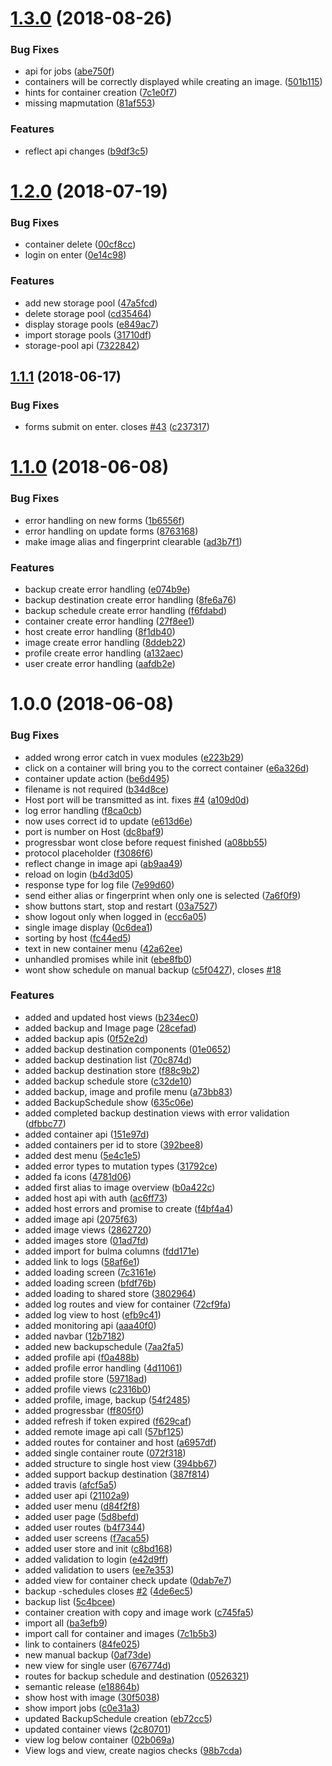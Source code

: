 # [1.3.0](https://github.com/LexicForLXD/web-frontend/compare/v1.2.0...v1.3.0) (2018-08-26)


### Bug Fixes

* api for jobs ([abe750f](https://github.com/LexicForLXD/web-frontend/commit/abe750f))
* containers will be correctly displayed while creating an image. ([501b115](https://github.com/LexicForLXD/web-frontend/commit/501b115))
* hints for container creation ([7c1e0f7](https://github.com/LexicForLXD/web-frontend/commit/7c1e0f7))
* missing mapmutation ([81af553](https://github.com/LexicForLXD/web-frontend/commit/81af553))


### Features

* reflect api changes ([b9df3c5](https://github.com/LexicForLXD/web-frontend/commit/b9df3c5))

# [1.2.0](https://github.com/LexicForLXD/web-frontend/compare/v1.1.1...v1.2.0) (2018-07-19)


### Bug Fixes

* container delete ([00cf8cc](https://github.com/LexicForLXD/web-frontend/commit/00cf8cc))
* login on enter ([0e14c98](https://github.com/LexicForLXD/web-frontend/commit/0e14c98))


### Features

* add new storage pool ([47a5fcd](https://github.com/LexicForLXD/web-frontend/commit/47a5fcd))
* delete storage pool ([cd35464](https://github.com/LexicForLXD/web-frontend/commit/cd35464))
* display storage pools ([e849ac7](https://github.com/LexicForLXD/web-frontend/commit/e849ac7))
* import storage pools ([31710df](https://github.com/LexicForLXD/web-frontend/commit/31710df))
* storage-pool api ([7322842](https://github.com/LexicForLXD/web-frontend/commit/7322842))

## [1.1.1](https://github.com/LexicForLXD/web-frontend/compare/v1.1.0...v1.1.1) (2018-06-17)


### Bug Fixes

* forms submit on enter. closes [#43](https://github.com/LexicForLXD/web-frontend/issues/43) ([c237317](https://github.com/LexicForLXD/web-frontend/commit/c237317))

# [1.1.0](https://github.com/LexicForLXD/web-frontend/compare/v1.0.0...v1.1.0) (2018-06-08)


### Bug Fixes

* error handling on new forms ([1b6556f](https://github.com/LexicForLXD/web-frontend/commit/1b6556f))
* error handling on update forms ([8763168](https://github.com/LexicForLXD/web-frontend/commit/8763168))
* make image alias and fingerprint clearable ([ad3b7f1](https://github.com/LexicForLXD/web-frontend/commit/ad3b7f1))


### Features

* backup create error handling ([e074b9e](https://github.com/LexicForLXD/web-frontend/commit/e074b9e))
* backup destination create error handling ([8fe6a76](https://github.com/LexicForLXD/web-frontend/commit/8fe6a76))
* backup schedule create error handling ([f6fdabd](https://github.com/LexicForLXD/web-frontend/commit/f6fdabd))
* container create error handling ([27f8ee1](https://github.com/LexicForLXD/web-frontend/commit/27f8ee1))
* host create error handling ([8f1db40](https://github.com/LexicForLXD/web-frontend/commit/8f1db40))
* image create error handling ([8ddeb22](https://github.com/LexicForLXD/web-frontend/commit/8ddeb22))
* profile create error handling ([a132aec](https://github.com/LexicForLXD/web-frontend/commit/a132aec))
* user create error handling ([aafdb2e](https://github.com/LexicForLXD/web-frontend/commit/aafdb2e))

# 1.0.0 (2018-06-08)


### Bug Fixes

* added wrong error catch in vuex modules ([e223b29](https://github.com/LexicForLXD/web-frontend/commit/e223b29))
* click on a container will bring you to the correct container ([e6a326d](https://github.com/LexicForLXD/web-frontend/commit/e6a326d))
* container update action ([be6d495](https://github.com/LexicForLXD/web-frontend/commit/be6d495))
* filename is not required ([b34d8ce](https://github.com/LexicForLXD/web-frontend/commit/b34d8ce))
* Host port will be transmitted as int. fixes [#4](https://github.com/LexicForLXD/web-frontend/issues/4) ([a109d0d](https://github.com/LexicForLXD/web-frontend/commit/a109d0d))
* log error handling ([f8ca0cb](https://github.com/LexicForLXD/web-frontend/commit/f8ca0cb))
* now uses correct id to update ([e613d6e](https://github.com/LexicForLXD/web-frontend/commit/e613d6e))
* port is number on Host ([dc8baf9](https://github.com/LexicForLXD/web-frontend/commit/dc8baf9))
* progressbar wont close before request finished ([a08bb55](https://github.com/LexicForLXD/web-frontend/commit/a08bb55))
* protocol placeholder ([f3086f6](https://github.com/LexicForLXD/web-frontend/commit/f3086f6))
* reflect change in image api ([ab9aa49](https://github.com/LexicForLXD/web-frontend/commit/ab9aa49))
* reload on login ([b4d3d05](https://github.com/LexicForLXD/web-frontend/commit/b4d3d05))
* response type for log file ([7e99d60](https://github.com/LexicForLXD/web-frontend/commit/7e99d60))
* send either alias or fingerprint when only one is selected ([7a6f0f9](https://github.com/LexicForLXD/web-frontend/commit/7a6f0f9))
* show buttons start, stop and restart ([03a7527](https://github.com/LexicForLXD/web-frontend/commit/03a7527))
* show logout only when logged in ([ecc6a05](https://github.com/LexicForLXD/web-frontend/commit/ecc6a05))
* single image display ([0c6dea1](https://github.com/LexicForLXD/web-frontend/commit/0c6dea1))
* sorting by host ([fc44ed5](https://github.com/LexicForLXD/web-frontend/commit/fc44ed5))
* text in new container menu ([42a62ee](https://github.com/LexicForLXD/web-frontend/commit/42a62ee))
* unhandled promises while init ([ebe8fb0](https://github.com/LexicForLXD/web-frontend/commit/ebe8fb0))
* wont show schedule on manual backup ([c5f0427](https://github.com/LexicForLXD/web-frontend/commit/c5f0427)), closes [#18](https://github.com/LexicForLXD/web-frontend/issues/18)


### Features

* added and updated host views ([b234ec0](https://github.com/LexicForLXD/web-frontend/commit/b234ec0))
* added backup and Image page ([28cefad](https://github.com/LexicForLXD/web-frontend/commit/28cefad))
* added backup apis ([0f52e2d](https://github.com/LexicForLXD/web-frontend/commit/0f52e2d))
* added backup destination components ([01e0652](https://github.com/LexicForLXD/web-frontend/commit/01e0652))
* added backup destination list ([70c874d](https://github.com/LexicForLXD/web-frontend/commit/70c874d))
* added backup destination store ([f88c9b2](https://github.com/LexicForLXD/web-frontend/commit/f88c9b2))
* added backup schedule store ([c32de10](https://github.com/LexicForLXD/web-frontend/commit/c32de10))
* added backup, image and profile menu ([a73bb83](https://github.com/LexicForLXD/web-frontend/commit/a73bb83))
* added BackupSchedule show ([635c06e](https://github.com/LexicForLXD/web-frontend/commit/635c06e))
* added completed backup destination views with error validation ([dfbbc77](https://github.com/LexicForLXD/web-frontend/commit/dfbbc77))
* added container api ([151e97d](https://github.com/LexicForLXD/web-frontend/commit/151e97d))
* added containers per id to store ([392bee8](https://github.com/LexicForLXD/web-frontend/commit/392bee8))
* added dest menu ([5e4c1e5](https://github.com/LexicForLXD/web-frontend/commit/5e4c1e5))
* added error types to mutation types ([31792ce](https://github.com/LexicForLXD/web-frontend/commit/31792ce))
* added fa icons ([4781d06](https://github.com/LexicForLXD/web-frontend/commit/4781d06))
* added first alias to image overview ([b0a422c](https://github.com/LexicForLXD/web-frontend/commit/b0a422c))
* added host api with auth ([ac6ff73](https://github.com/LexicForLXD/web-frontend/commit/ac6ff73))
* added host errors and promise to create ([f4bf4a4](https://github.com/LexicForLXD/web-frontend/commit/f4bf4a4))
* added image api ([2075f63](https://github.com/LexicForLXD/web-frontend/commit/2075f63))
* added image views ([2862720](https://github.com/LexicForLXD/web-frontend/commit/2862720))
* added images store ([01ad7fd](https://github.com/LexicForLXD/web-frontend/commit/01ad7fd))
* added import for bulma columns ([fdd171e](https://github.com/LexicForLXD/web-frontend/commit/fdd171e))
* added link to logs ([58af6e1](https://github.com/LexicForLXD/web-frontend/commit/58af6e1))
* added loading screen ([7c3161e](https://github.com/LexicForLXD/web-frontend/commit/7c3161e))
* added loading screen ([bfdf76b](https://github.com/LexicForLXD/web-frontend/commit/bfdf76b))
* added loading to shared store ([3802964](https://github.com/LexicForLXD/web-frontend/commit/3802964))
* added log routes and view for container ([72cf9fa](https://github.com/LexicForLXD/web-frontend/commit/72cf9fa))
* added log view to host ([efb9c41](https://github.com/LexicForLXD/web-frontend/commit/efb9c41))
* added monitoring api ([aaa40f0](https://github.com/LexicForLXD/web-frontend/commit/aaa40f0))
* added navbar ([12b7182](https://github.com/LexicForLXD/web-frontend/commit/12b7182))
* added new backupschedule ([7aa2fa5](https://github.com/LexicForLXD/web-frontend/commit/7aa2fa5))
* added profile api ([f0a488b](https://github.com/LexicForLXD/web-frontend/commit/f0a488b))
* added profile error handling ([4d11061](https://github.com/LexicForLXD/web-frontend/commit/4d11061))
* added profile store ([59718ad](https://github.com/LexicForLXD/web-frontend/commit/59718ad))
* added profile views ([c2316b0](https://github.com/LexicForLXD/web-frontend/commit/c2316b0))
* added profile, image, backup ([54f2485](https://github.com/LexicForLXD/web-frontend/commit/54f2485))
* added progressbar ([ff805f0](https://github.com/LexicForLXD/web-frontend/commit/ff805f0))
* added refresh if token expired ([f629caf](https://github.com/LexicForLXD/web-frontend/commit/f629caf))
* added remote image api call ([57bf125](https://github.com/LexicForLXD/web-frontend/commit/57bf125))
* added routes for container and host ([a6957df](https://github.com/LexicForLXD/web-frontend/commit/a6957df))
* added single container route ([072f318](https://github.com/LexicForLXD/web-frontend/commit/072f318))
* added structure to single host view ([394bb67](https://github.com/LexicForLXD/web-frontend/commit/394bb67))
* added support backup destination ([387f814](https://github.com/LexicForLXD/web-frontend/commit/387f814))
* added travis ([afcf5a5](https://github.com/LexicForLXD/web-frontend/commit/afcf5a5))
* added user api ([21102a9](https://github.com/LexicForLXD/web-frontend/commit/21102a9))
* added user menu ([d84f2f8](https://github.com/LexicForLXD/web-frontend/commit/d84f2f8))
* added user page ([5d8befd](https://github.com/LexicForLXD/web-frontend/commit/5d8befd))
* added user routes ([b4f7344](https://github.com/LexicForLXD/web-frontend/commit/b4f7344))
* added user screens ([f7aca55](https://github.com/LexicForLXD/web-frontend/commit/f7aca55))
* added user store and init ([c8bd168](https://github.com/LexicForLXD/web-frontend/commit/c8bd168))
* added validation to login ([e42d9ff](https://github.com/LexicForLXD/web-frontend/commit/e42d9ff))
* added validation to users ([ee7e353](https://github.com/LexicForLXD/web-frontend/commit/ee7e353))
* added view for container check update ([0dab7e7](https://github.com/LexicForLXD/web-frontend/commit/0dab7e7))
* backup -schedules closes [#2](https://github.com/LexicForLXD/web-frontend/issues/2) ([4de6ec5](https://github.com/LexicForLXD/web-frontend/commit/4de6ec5))
* backup list ([5c4bcee](https://github.com/LexicForLXD/web-frontend/commit/5c4bcee))
* container creation with copy and image work ([c745fa5](https://github.com/LexicForLXD/web-frontend/commit/c745fa5))
* import all ([ba3efb9](https://github.com/LexicForLXD/web-frontend/commit/ba3efb9))
* import call for container and images ([7c1b5b3](https://github.com/LexicForLXD/web-frontend/commit/7c1b5b3))
* link to containers ([84fe025](https://github.com/LexicForLXD/web-frontend/commit/84fe025))
* new manual backup ([0af73de](https://github.com/LexicForLXD/web-frontend/commit/0af73de))
* new view for single user ([676774d](https://github.com/LexicForLXD/web-frontend/commit/676774d))
* routes for backup schedule and destination ([0526321](https://github.com/LexicForLXD/web-frontend/commit/0526321))
* semantic release ([e18864b](https://github.com/LexicForLXD/web-frontend/commit/e18864b))
* show host with image ([30f5038](https://github.com/LexicForLXD/web-frontend/commit/30f5038))
* show import jobs ([c0e31a3](https://github.com/LexicForLXD/web-frontend/commit/c0e31a3))
* updated BackupSchedule creation ([eb72cc5](https://github.com/LexicForLXD/web-frontend/commit/eb72cc5))
* updated container views ([2c80701](https://github.com/LexicForLXD/web-frontend/commit/2c80701))
* view log below container ([02b069a](https://github.com/LexicForLXD/web-frontend/commit/02b069a))
* View logs and view, create nagios checks ([98b7cda](https://github.com/LexicForLXD/web-frontend/commit/98b7cda))
